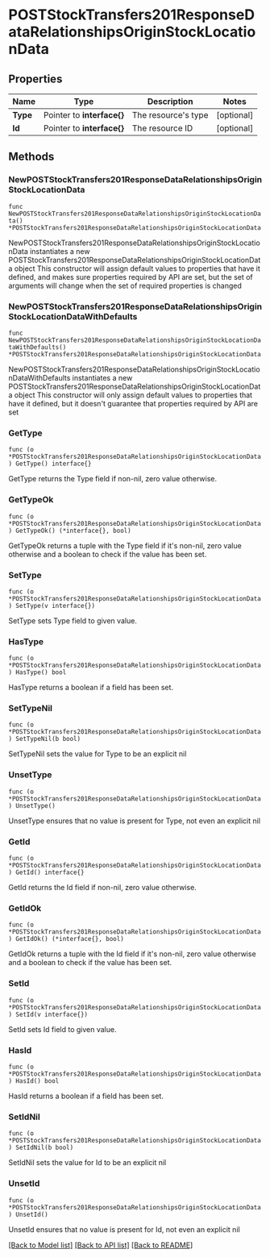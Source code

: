 # POSTStockTransfers201ResponseDataRelationshipsOriginStockLocationData

## Properties

Name | Type | Description | Notes
------------ | ------------- | ------------- | -------------
**Type** | Pointer to **interface{}** | The resource&#39;s type | [optional] 
**Id** | Pointer to **interface{}** | The resource ID | [optional] 

## Methods

### NewPOSTStockTransfers201ResponseDataRelationshipsOriginStockLocationData

`func NewPOSTStockTransfers201ResponseDataRelationshipsOriginStockLocationData() *POSTStockTransfers201ResponseDataRelationshipsOriginStockLocationData`

NewPOSTStockTransfers201ResponseDataRelationshipsOriginStockLocationData instantiates a new POSTStockTransfers201ResponseDataRelationshipsOriginStockLocationData object
This constructor will assign default values to properties that have it defined,
and makes sure properties required by API are set, but the set of arguments
will change when the set of required properties is changed

### NewPOSTStockTransfers201ResponseDataRelationshipsOriginStockLocationDataWithDefaults

`func NewPOSTStockTransfers201ResponseDataRelationshipsOriginStockLocationDataWithDefaults() *POSTStockTransfers201ResponseDataRelationshipsOriginStockLocationData`

NewPOSTStockTransfers201ResponseDataRelationshipsOriginStockLocationDataWithDefaults instantiates a new POSTStockTransfers201ResponseDataRelationshipsOriginStockLocationData object
This constructor will only assign default values to properties that have it defined,
but it doesn't guarantee that properties required by API are set

### GetType

`func (o *POSTStockTransfers201ResponseDataRelationshipsOriginStockLocationData) GetType() interface{}`

GetType returns the Type field if non-nil, zero value otherwise.

### GetTypeOk

`func (o *POSTStockTransfers201ResponseDataRelationshipsOriginStockLocationData) GetTypeOk() (*interface{}, bool)`

GetTypeOk returns a tuple with the Type field if it's non-nil, zero value otherwise
and a boolean to check if the value has been set.

### SetType

`func (o *POSTStockTransfers201ResponseDataRelationshipsOriginStockLocationData) SetType(v interface{})`

SetType sets Type field to given value.

### HasType

`func (o *POSTStockTransfers201ResponseDataRelationshipsOriginStockLocationData) HasType() bool`

HasType returns a boolean if a field has been set.

### SetTypeNil

`func (o *POSTStockTransfers201ResponseDataRelationshipsOriginStockLocationData) SetTypeNil(b bool)`

 SetTypeNil sets the value for Type to be an explicit nil

### UnsetType
`func (o *POSTStockTransfers201ResponseDataRelationshipsOriginStockLocationData) UnsetType()`

UnsetType ensures that no value is present for Type, not even an explicit nil
### GetId

`func (o *POSTStockTransfers201ResponseDataRelationshipsOriginStockLocationData) GetId() interface{}`

GetId returns the Id field if non-nil, zero value otherwise.

### GetIdOk

`func (o *POSTStockTransfers201ResponseDataRelationshipsOriginStockLocationData) GetIdOk() (*interface{}, bool)`

GetIdOk returns a tuple with the Id field if it's non-nil, zero value otherwise
and a boolean to check if the value has been set.

### SetId

`func (o *POSTStockTransfers201ResponseDataRelationshipsOriginStockLocationData) SetId(v interface{})`

SetId sets Id field to given value.

### HasId

`func (o *POSTStockTransfers201ResponseDataRelationshipsOriginStockLocationData) HasId() bool`

HasId returns a boolean if a field has been set.

### SetIdNil

`func (o *POSTStockTransfers201ResponseDataRelationshipsOriginStockLocationData) SetIdNil(b bool)`

 SetIdNil sets the value for Id to be an explicit nil

### UnsetId
`func (o *POSTStockTransfers201ResponseDataRelationshipsOriginStockLocationData) UnsetId()`

UnsetId ensures that no value is present for Id, not even an explicit nil

[[Back to Model list]](../README.md#documentation-for-models) [[Back to API list]](../README.md#documentation-for-api-endpoints) [[Back to README]](../README.md)


